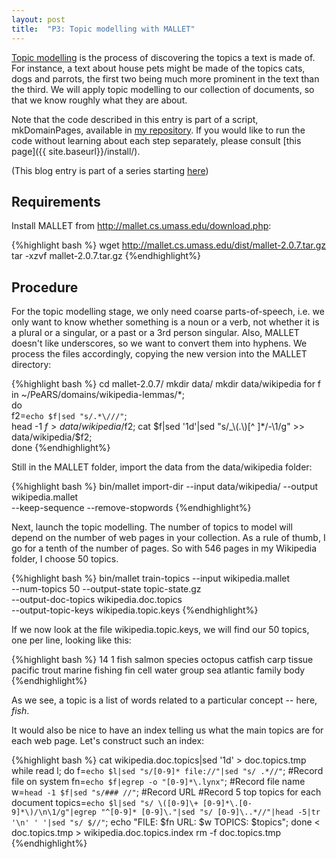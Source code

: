 ```yaml
---
layout: post
title:  "P3: Topic modelling with MALLET"
---
```


[Topic modelling](http://en.wikipedia.org/wiki/Topic_model) is the process of discovering the topics a text is made of. For instance, a text about house pets might be made of the topics cats, dogs and parrots, the first two being much more prominent in the text than the third. We will apply topic modelling to our collection of documents, so that we know roughly what they are about.

Note that the code described in this entry is part of a script, mkDomainPages, available in [my repository](https://github.com/minimalparts/PeARS/). If you would like to run the code without learning about each step separately, please consult [this page]({{ site.baseurl}}/install/).

(This blog entry is part of a series starting [here](2014/07/13/retrieving-browsing-history/))

Requirements
------------

Install MALLET from http://mallet.cs.umass.edu/download.php:

{%highlight bash %}
wget http://mallet.cs.umass.edu/dist/mallet-2.0.7.tar.gz
tar -xzvf mallet-2.0.7.tar.gz
{%endhighlight%}

Procedure
---------


For the topic modelling stage, we only need coarse parts-of-speech, i.e. we only want to know whether something is a noun or a verb, not whether it is a plural or a singular, or a past or a 3rd person singular. Also, MALLET doesn't like underscores, so we want to convert them into hyphens. We process the files accordingly, copying the new version into the MALLET directory:


{%highlight bash %}
cd mallet-2.0.7/
mkdir data/
mkdir data/wikipedia
for f in ~/PeARS/domains/wikipedia-lemmas/*;  
do  
f2=`echo $f|sed "s/.*\///"`;  
head -1 $f > data/wikipedia/$f2; 
cat $f|sed '1d'|sed "s/_\(.\)[^ ]*/-\1/g" >> data/wikipedia/$f2;  
done
{%endhighlight%}

Still in the MALLET folder, import the data from the data/wikipedia folder:

{%highlight bash %}
bin/mallet import-dir --input data/wikipedia/ --output wikipedia.mallet \
--keep-sequence --remove-stopwords
{%endhighlight%}

Next, launch the topic modelling. The number of topics to model will depend on the number of web pages in your collection. As a rule of thumb, I go for a tenth of the number of pages. So with 546 pages in my Wikipedia folder, I choose 50 topics.

{%highlight bash %}
bin/mallet train-topics --input wikipedia.mallet \
  --num-topics 50 --output-state topic-state.gz \
  --output-doc-topics wikipedia.doc.topics \
  --output-topic-keys wikipedia.topic.keys
{%endhighlight%}

If we now look at the file wikipedia.topic.keys, we will find our 50 topics, one per line, looking like this:

{%highlight bash %}
14      1       fish salmon species octopus catfish carp tissue pacific trout marine fishing fin cell water group sea atlantic family body
{%endhighlight%}

As we see, a topic is a list of words related to a particular concept -- here, *fish*.

It would also be nice to have an index telling us what the main topics are for each web page. Let's construct such an index:

{%highlight bash %}
cat wikipedia.doc.topics|sed '1d' > doc.topics.tmp
while read l; 
do 
f=`echo $l|sed "s/[0-9]* file://"|sed "s/ .*//"`;	#Record file on system 
fn=`echo $f|egrep -o "[0-9]*\.lynx"`;	#Record file name
w=`head -1 $f|sed "s/### //"`;	#Record URL
#Record 5 top topics for each document
topics=`echo $l|sed "s/ \([0-9]\+ [0-9]*\.[0-9]*\)/\n\1/g"|egrep "^[0-9]* [0-9]\."|sed "s/ [0-9]\..*//"|head -5|tr '\n' ' '|sed "s/ $//"`; 
echo "FILE: $fn URL: $w TOPICS: $topics"; 
done < doc.topics.tmp > wikipedia.doc.topics.index
rm -f doc.topics.tmp
{%endhighlight%}
